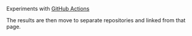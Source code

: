 Experiments with [GitHub Actions](https://code-maven.com/github-actions)

The results are then move to separate repositories and linked from that page.


